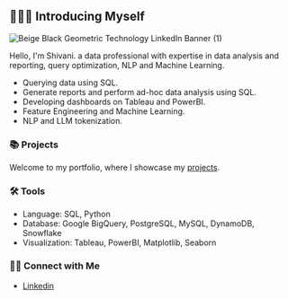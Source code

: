 ## 🙋🏻‍♀️ Introducing Myself

![Beige   Black Geometric Technology LinkedIn Banner (1)](https://github.com/user-attachments/assets/c6cfdd00-d255-41b2-823c-f9b526a0c8d3)

Hello, I'm Shivani. a data professional with expertise in data analysis and reporting, query optimization, NLP and Machine Learning.

- Querying data using SQL.
- Generate reports and perform ad-hoc data analysis using SQL.
- Developing dashboards on Tableau and PowerBI.
- Feature Engineering and Machine Learning.
- NLP and LLM tokenization.

### 📚 Projects

Welcome to my portfolio, where I showcase my [projects](https://github.com/katiehuangx/Portfolio-Guide/blob/main/README.md).

### 🛠️ Tools

- Language: SQL, Python
- Database: Google BigQuery, PostgreSQL, MySQL, DynamoDB, Snowflake
- Visualization: Tableau, PowerBI, Matplotlib, Seaborn

### 👋🏻 Connect with Me

- [Linkedin](https://www.linkedin.com/in/shivani-gole/)

